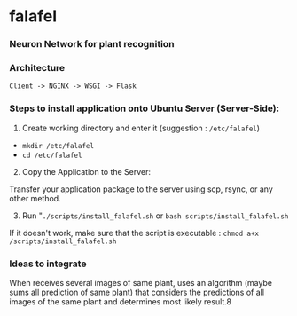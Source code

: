 # falafel

### Neuron Network for plant recognition


### Architecture 

`Client -> NGINX -> WSGI -> Flask`


### Steps to install application onto Ubuntu Server (Server-Side):

1. Create working directory and enter it (suggestion : `/etc/falafel`)

- `mkdir /etc/falafel`
- `cd /etc/falafel`

2. Copy the Application to the Server:

Transfer your application package to the server using scp, rsync, or any other method.


3. Run "`./scripts/install_falafel.sh`  or `bash scripts/install_falafel.sh`

If it doesn't work, make sure that the script is executable : `chmod a+x /scripts/install_falafel.sh`




### Ideas to integrate

When receives several images of same plant, uses an algorithm (maybe sums all prediction of same plant) that considers the predictions of all images of the same plant and determines most likely result.8


